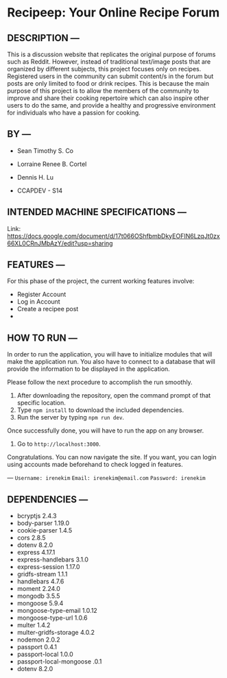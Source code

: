# Recipeep: Your Online Recipe Forum

## DESCRIPTION —
This is a discussion website that replicates the original purpose of forums such as Reddit. 
However, instead of traditional text/image posts that are organized by different subjects, 
this project focuses only on recipes. Registered users in the community can submit content/s 
in the forum but posts are only limited to food or drink recipes. This is because the main 
purpose of this project is to allow the members of the community to improve and share their 
cooking repertoire which can also inspire other users to do the same, and provide a healthy 
and progressive environment for individuals who have a passion for cooking.

## BY —
* Sean Timothy S. Co
* Lorraine Renee B. Cortel
* Dennis H. Lu

* CCAPDEV - S14

## INTENDED MACHINE SPECIFICATIONS —
Link: https://docs.google.com/document/d/17t066OShfbmbDkyEOFIN6LzqJt0zx66XL0CRnJMbAzY/edit?usp=sharing

## FEATURES —
For this phase of the project, the current working features involve:
* Register Account
* Log in Account
* Create a recipee post
* 

## HOW TO RUN —
In order to run the application, you will have to initialize modules that will make the application 
run. You also have to connect to a database that will provide the information to be displayed in
the application.

Please follow the next procedure to accomplish the run smoothly.
1. After downloading the repository, open the command prompt of that specific location.
2. Type `npm install` to download the included dependencies.
3. Run the server by typing `npm run dev`.

Once successfully done, you will have to run the app on any browser.
1. Go to `http://localhost:3000`.

Congratulations. You can now navigate the site.
If you want, you can login using accounts made beforehand to check logged in features.

—
`Username: irenekim`
`Email: irenekim@email.com`
`Password: irenekim`

## DEPENDENCIES —
* bcryptjs                  2.4.3
* body-parser               1.19.0
* cookie-parser             1.4.5
* cors                      2.8.5
* dotenv                    8.2.0
* express                   4.17.1
* express-handlebars        3.1.0
* express-session           1.17.0
* gridfs-stream             1.1.1
* handlebars                4.7.6
* moment                    2.24.0
* mongodb                   3.5.5
* mongoose                  5.9.4
* mongoose-type-email       1.0.12
* mongoose-type-url         1.0.6
* multer                    1.4.2
* multer-gridfs-storage     4.0.2
* nodemon                   2.0.2
* passport                  0.4.1
* passport-local            1.0.0
* passport-local-mongoose   .0.1
* dotenv                    8.2.0
